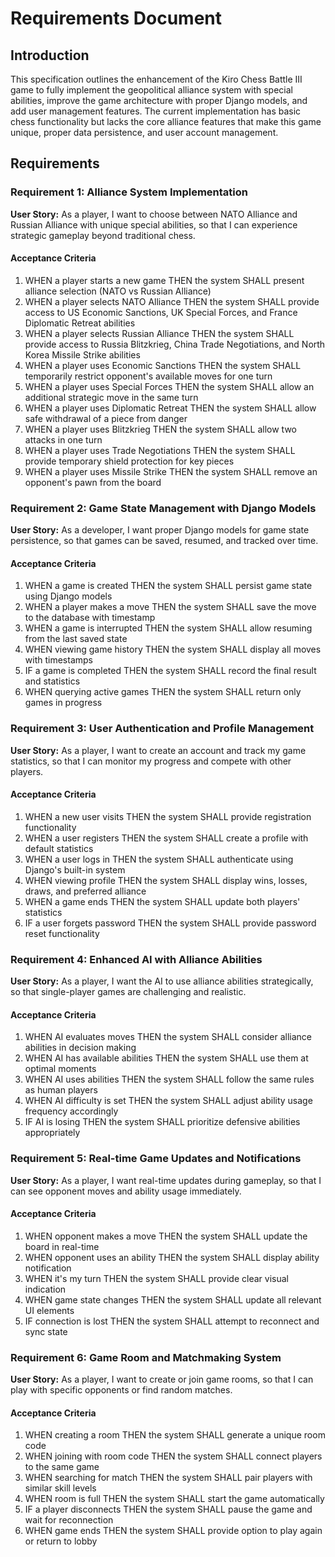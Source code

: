 # Requirements Document

## Introduction

This specification outlines the enhancement of the Kiro Chess Battle III game to fully implement the geopolitical alliance system with special abilities, improve the game architecture with proper Django models, and add user management features. The current implementation has basic chess functionality but lacks the core alliance features that make this game unique, proper data persistence, and user account management.

## Requirements

### Requirement 1: Alliance System Implementation

**User Story:** As a player, I want to choose between NATO Alliance and Russian Alliance with unique special abilities, so that I can experience strategic gameplay beyond traditional chess.

#### Acceptance Criteria

1. WHEN a player starts a new game THEN the system SHALL present alliance selection (NATO vs Russian Alliance)
2. WHEN a player selects NATO Alliance THEN the system SHALL provide access to US Economic Sanctions, UK Special Forces, and France Diplomatic Retreat abilities
3. WHEN a player selects Russian Alliance THEN the system SHALL provide access to Russia Blitzkrieg, China Trade Negotiations, and North Korea Missile Strike abilities
4. WHEN a player uses Economic Sanctions THEN the system SHALL temporarily restrict opponent's available moves for one turn
5. WHEN a player uses Special Forces THEN the system SHALL allow an additional strategic move in the same turn
6. WHEN a player uses Diplomatic Retreat THEN the system SHALL allow safe withdrawal of a piece from danger
7. WHEN a player uses Blitzkrieg THEN the system SHALL allow two attacks in one turn
8. WHEN a player uses Trade Negotiations THEN the system SHALL provide temporary shield protection for key pieces
9. WHEN a player uses Missile Strike THEN the system SHALL remove an opponent's pawn from the board

### Requirement 2: Game State Management with Django Models

**User Story:** As a developer, I want proper Django models for game state persistence, so that games can be saved, resumed, and tracked over time.

#### Acceptance Criteria

1. WHEN a game is created THEN the system SHALL persist game state using Django models
2. WHEN a player makes a move THEN the system SHALL save the move to the database with timestamp
3. WHEN a game is interrupted THEN the system SHALL allow resuming from the last saved state
4. WHEN viewing game history THEN the system SHALL display all moves with timestamps
5. IF a game is completed THEN the system SHALL record the final result and statistics
6. WHEN querying active games THEN the system SHALL return only games in progress

### Requirement 3: User Authentication and Profile Management

**User Story:** As a player, I want to create an account and track my game statistics, so that I can monitor my progress and compete with other players.

#### Acceptance Criteria

1. WHEN a new user visits THEN the system SHALL provide registration functionality
2. WHEN a user registers THEN the system SHALL create a profile with default statistics
3. WHEN a user logs in THEN the system SHALL authenticate using Django's built-in system
4. WHEN viewing profile THEN the system SHALL display wins, losses, draws, and preferred alliance
5. WHEN a game ends THEN the system SHALL update both players' statistics
6. IF a user forgets password THEN the system SHALL provide password reset functionality

### Requirement 4: Enhanced AI with Alliance Abilities

**User Story:** As a player, I want the AI to use alliance abilities strategically, so that single-player games are challenging and realistic.

#### Acceptance Criteria

1. WHEN AI evaluates moves THEN the system SHALL consider alliance abilities in decision making
2. WHEN AI has available abilities THEN the system SHALL use them at optimal moments
3. WHEN AI uses abilities THEN the system SHALL follow the same rules as human players
4. WHEN AI difficulty is set THEN the system SHALL adjust ability usage frequency accordingly
5. IF AI is losing THEN the system SHALL prioritize defensive abilities appropriately

### Requirement 5: Real-time Game Updates and Notifications

**User Story:** As a player, I want real-time updates during gameplay, so that I can see opponent moves and ability usage immediately.

#### Acceptance Criteria

1. WHEN opponent makes a move THEN the system SHALL update the board in real-time
2. WHEN opponent uses an ability THEN the system SHALL display ability notification
3. WHEN it's my turn THEN the system SHALL provide clear visual indication
4. WHEN game state changes THEN the system SHALL update all relevant UI elements
5. IF connection is lost THEN the system SHALL attempt to reconnect and sync state

### Requirement 6: Game Room and Matchmaking System

**User Story:** As a player, I want to create or join game rooms, so that I can play with specific opponents or find random matches.

#### Acceptance Criteria

1. WHEN creating a room THEN the system SHALL generate a unique room code
2. WHEN joining with room code THEN the system SHALL connect players to the same game
3. WHEN searching for match THEN the system SHALL pair players with similar skill levels
4. WHEN room is full THEN the system SHALL start the game automatically
5. IF a player disconnects THEN the system SHALL pause the game and wait for reconnection
6. WHEN game ends THEN the system SHALL provide option to play again or return to lobby